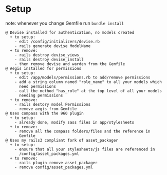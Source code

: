 Setup
=====

note: whenever you change Gemfile run `bundle install`

    @ Devise installed for authentication, no models created
      + to setup:
        - edit /config/initializers/devise.rb
        - rails generate devise ModelName
      + to remove:
        - rails destroy devise_views
        - rails destroy devise_install
        - then remove devise and warden from the Gemfile
    @ Aegis installed for permissions
      + to setup:
        - edit /app/models/permissions.rb to add/remove permissions
        - add a string column named "role_name" to all your models which
          need permissions
        - call the method "has_role" at the top level of all your models
          needing permissions
      + to remove:
        - rails destory model Permissions
        - remove aegis from Gemfile
    @ Uses compass with the 960 plugin
      + to setup:
        - already done, modify sass files in app/stylesheets
      + to remove:
        - remove all the compass folders/files and the reference in
          Gemfile
    @ Uses my rails3 compliant fork of asset_packager
      + to setup:
        - ensure that all your stylesheets/js files are referenced in
          /config/asset_packages.yml
      + to remove:
        - rails plugin remove asset_packager
        - remove config/asset_packages.yml
